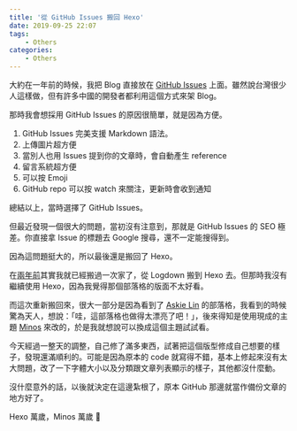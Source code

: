 ```yaml
---
title: '從 GitHub Issues 搬回 Hexo'
date: 2019-09-25 22:07
tags:
	- Others
categories:
	- Others
---
```


大約在一年前的時候，我把 Blog 直接放在 [GitHub Issues](https://github.com/aszx87410/blog) 上面。雖然說台灣很少人這樣做，但有許多中國的開發者都利用這個方式來架 Blog。

那時我會想採用 GitHub Issues 的原因很簡單，就是因為方便。

1. GitHub Issues 完美支援 Markdown 語法。
2. 上傳圖片超方便
3. 當別人也用 Issues 提到你的文章時，會自動產生 reference
4. 留言系統超方便
5. 可以按 Emoji
6. GitHub repo 可以按 watch 來關注，更新時會收到通知

總結以上，當時選擇了 GitHub Issues。

但最近發現一個很大的問題，當初沒有注意到，那就是 GitHub Issues 的 SEO 極差。你直接拿 Issue 的標題去 Google 搜尋，還不一定能搜得到。

因為這問題挺大的，所以最後還是搬回了 Hexo。

在[兩年前](/2017/09/03/moving-from-logdown-to-hexo/)其實我就已經搬過一次家了，從 Logdown 搬到 Hexo 去。但那時我沒有繼續使用 Hexo，因為我覺得那個部落格的版面不太好看。

而這次重新搬回來，很大一部分是因為看到了 [Askie Lin](https://askiebaby.github.io/) 的部落格，我看到的時候驚為天人，想說：「哇，這部落格也做得太漂亮了吧！」，後來得知是使用現成的主題 [Minos](https://github.com/ppoffice/hexo-theme-minos) 來改的，於是我就想說可以換成這個主題試試看。

今天經過一整天的調整，自己修了滿多東西，試著把這個版型修成自己想要的樣子，發現還滿順利的。可能是因為原本的 code 就寫得不錯，基本上修起來沒有太大問題，改了一下字體大小以及分類跟文章列表顯示的樣子，其他都沒什麼動。

沒什麼意外的話，以後就決定在這邊紮根了，原本 GitHub 那邊就當作備份文章的地方好了。

Hexo 萬歲，Minos 萬歲 🎉




